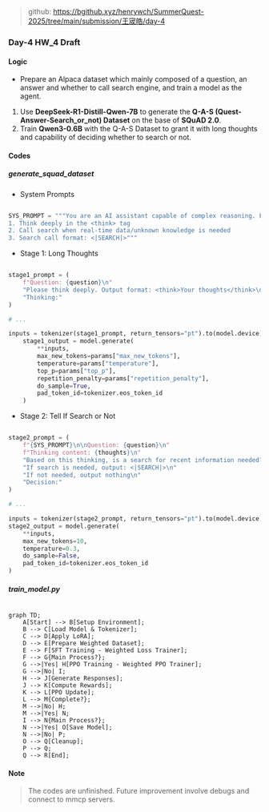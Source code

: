 > github: https://bgithub.xyz/henrywch/SummerQuest-2025/tree/main/submission/王宬皓/day-4

### Day-4 HW_4 Draft

#### Logic

- Prepare an Alpaca dataset which mainly composed of a question, an answer and whether to call search engine, and train a model as the agent.

1. Use **DeepSeek-R1-Distill-Qwen-7B** to generate the **Q-A-S (Quest-Answer-Search_or_not) Dataset** on the base of **SQuAD 2.0**.
2. Train **Qwen3-0.6B** with the Q-A-S Dataset to grant it with long thoughts and capability of deciding whether to search or not.

#### Codes

##### *generate_squad_dataset*

- System Prompts

```python

SYS_PROMPT = """You are an AI assistant capable of complex reasoning. Follow this process:
1. Think deeply in the <think> tag
2. Call search when real-time data/unknown knowledge is needed
3. Search call format: <|SEARCH|>"""

```

- Stage 1: Long Thoughts

```python

stage1_prompt = (
    f"Question: {question}\n"
    "Please think deeply. Output format: <think>Your thoughts</think>\n"
    "Thinking:"
)

# ...

inputs = tokenizer(stage1_prompt, return_tensors="pt").to(model.device)
    stage1_output = model.generate(
        **inputs,
        max_new_tokens=params["max_new_tokens"],
        temperature=params["temperature"],
        top_p=params["top_p"],
        repetition_penalty=params["repetition_penalty"],
        do_sample=True,
        pad_token_id=tokenizer.eos_token_id
    )

```

- Stage 2: Tell If Search or Not

```python

stage2_prompt = (
    f"{SYS_PROMPT}\n\nQuestion: {question}\n"
    f"Thinking content: {thoughts}\n"
    "Based on this thinking, is a search for recent information needed?\n"
    "If search is needed, output: <|SEARCH|>\n"
    "If not needed, output nothing\n"
    "Decision:"
)

# ...

inputs = tokenizer(stage2_prompt, return_tensors="pt").to(model.device)
stage2_output = model.generate(
    **inputs,
    max_new_tokens=10,
    temperature=0.3,
    do_sample=False,
    pad_token_id=tokenizer.eos_token_id
)

```

##### *train_model.py*

```mermaid

graph TD;
    A[Start] --> B[Setup Environment];
    B --> C[Load Model & Tokenizer];
    C --> D[Apply LoRA];
    D --> E[Prepare Weighted Dataset];
    E --> F[SFT Training - Weighted Loss Trainer];
    F --> G{Main Process?};
    G -->|Yes| H[PPO Training - Weighted PPO Trainer];
    G -->|No| I;
    H --> J[Generate Responses];
    J --> K[Compute Rewards];
    K --> L[PPO Update];
    L --> M{Complete?};
    M -->|No| H;
    M -->|Yes| N;
    I --> N{Main Process?};
    N -->|Yes| O[Save Model];
    N -->|No| P;
    O --> Q[Cleanup];
    P --> Q;
    Q --> R[End];

```

#### Note

> The codes are unfinished. Future improvement involve debugs and connect to mmcp servers.